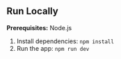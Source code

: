 

## Run Locally

**Prerequisites:**  Node.js


1. Install dependencies:
   `npm install`
2. Run the app:
   `npm run dev`

